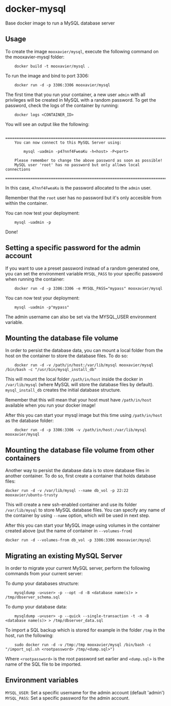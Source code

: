 docker-mysql
==================

Base docker image to run a MySQL database server

Usage
-----

To create the image `mooxavier/mysql`, execute the following command on the mooxavier-mysql folder:

        docker build -t mooxavier/mysql .

To run the image and bind to port 3306:

        docker run -d -p 3306:3306 mooxavier/mysql

The first time that you run your container, a new user `admin` with all privileges
will be created in MySQL with a random password. To get the password, check the logs
of the container by running:

        docker logs <CONTAINER_ID>

You will see an output like the following:

        ========================================================================
        You can now connect to this MySQL Server using:

            mysql -uadmin -p47nnf4FweaKu -h<host> -P<port>

        Please remember to change the above password as soon as possible!
        MySQL user 'root' has no password but only allows local connections
        ========================================================================

In this case, `47nnf4FweaKu` is the password allocated to the `admin` user.

Remember that the `root` user has no password but it's only accesible from within the container.

You can now test your deployment:

        mysql -uadmin -p

Done!


Setting a specific password for the admin account
-------------------------------------------------

If you want to use a preset password instead of a random generated one, you can
set the environment variable `MYSQL_PASS` to your specific password when running the container:

        docker run -d -p 3306:3306 -e MYSQL_PASS="mypass" mooxavier/mysql

You can now test your deployment:

        mysql -uadmin -p"mypass"

The admin username can also be set via the MYSQL_USER environment variable.


Mounting the database file volume
---------------------------------

In order to persist the database data, you can mount a local folder from the host
on the container to store the database files. To do so:

        docker run -d -v /path/in/host:/var/lib/mysql mooxavier/mysql /bin/bash -c "/usr/bin/mysql_install_db"

This will mount the local folder `/path/in/host` inside the docker in `/var/lib/mysql` (where MySQL will store the database files by default). `mysql_install_db` creates the initial database structure.

Remember that this will mean that your host must have `/path/in/host` available when you run your docker image!

After this you can start your mysql image but this time using `/path/in/host` as the database folder:

        docker run -d -p 3306:3306 -v /path/in/host:/var/lib/mysql mooxavier/mysql


Mounting the database file volume from other containers
------------------------------------------------------

Another way to persist the database data is to store database files in another container.
To do so, first create a container that holds database files:

    docker run -d -v /var/lib/mysql --name db_vol -p 22:22 mooxavier/ubuntu-trusty

This will create a new ssh-enabled container and use its folder `/var/lib/mysql` to store MySQL database files.
You can specify any name of the container by using `--name` option, which will be used in next step.

After this you can start your MySQL image using volumes in the container created above (put the name of container in `--volumes-from`)

    docker run -d --volumes-from db_vol -p 3306:3306 mooxavier/mysql


Migrating an existing MySQL Server
----------------------------------

In order to migrate your current MySQL server, perform the following commands from your current server:

To dump your databases structure:

        mysqldump -u<user> -p --opt -d -B <database name(s)> > /tmp/dbserver_schema.sql

To dump your database data:

        mysqldump -u<user> -p --quick --single-transaction -t -n -B <database name(s)> > /tmp/dbserver_data.sql

To import a SQL backup which is stored for example in the folder `/tmp` in the host, run the following:

        sudo docker run -d -v /tmp:/tmp mooxavier/mysql /bin/bash -c "/import_sql.sh <rootpassword> /tmp/<dump.sql>")

Where `<rootpassword>` is the root password set earlier and `<dump.sql>` is the name of the SQL file to be imported.


Environment variables
---------------------

`MYSQL_USER`: Set a specific username for the admin account (default 'admin')
`MYSQL_PASS`: Set a specific password for the admin account.
